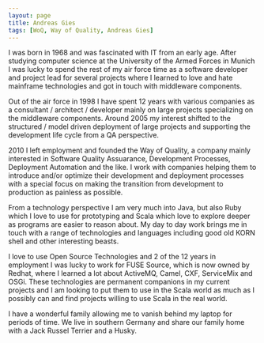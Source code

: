 ```yaml
---
layout: page
title: Andreas Gies
tags: [WoQ, Way of Quality, Andreas Gies]
---
```

I was born in 1968 and was fascinated with IT from an early age. After studying computer science at the University of the Armed Forces in Munich I was lucky to spend the rest of my air force time as a software developer and project lead for several projects where I learned to love and hate mainframe technologies and got in touch with middleware components.

Out of the air force in 1998 I have spent 12 years with various companies as a consultant / architect / developer mainly on large projects specializing on the middleware components. Around 2005 my interest shifted to the structured / model driven deployment of large projects and supporting the development life cycle from a QA perspective.

2010 I left employment and founded the Way of Quality, a company mainly interested in Software Quality Assuarance, Development Processes, Deployment Automation and the like. I work with companies helping them to introduce and/or optimize their development and deployment processes with a special focus on making the transition from development to production as painless as possible.

From a technology perspective I am very much into Java, but also Ruby which I love to use for prototyping and Scala which love to explore deeper as programs are easier to reason about. My day to day work brings me in touch with a range of technologies and languages including good old KORN shell and other interesting beasts.

I love to use Open Source Technologies and 2 of the 12 years in employment I was lucky to work for FUSE Source, which is now owned by Redhat, where I learned a lot about ActiveMQ, Camel, CXF, ServiceMix and OSGi. These technologies are permanent companions in my current projects and I am looking to put them to use in the Scala world as much as I possibly can and find projects willing to use Scala in the real world.

I have a wonderful family allowing me to vanish behind my laptop for periods of time. We live in southern Germany and share our family home with a Jack Russel Terrier and a Husky.